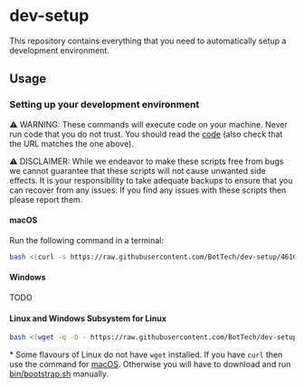 # dev-setup

This repository contains everything that you need to automatically setup a development environment.

## Usage

### Setting up your development environment

⚠️ WARNING: These commands will execute code on your machine. Never run code that you do not trust. You should read the [code](https://raw.githubusercontent.com/BotTech/dev-setup/461056cc26fe34916ebb63583a734cef6071f3b4/bin/bootstrap.sh) (also check that the URL matches the one above).

⚠️ DISCLAIMER: While we endeavor to make these scripts free from bugs we cannot guarantee that these scripts will not cause unwanted side effects. It is your responsibility to take adequate backups to ensure that you can recover from any issues. If you find any issues with these scripts then please report them.

#### macOS

Run the following command in a terminal:
```bash
bash <(curl -s https://raw.githubusercontent.com/BotTech/dev-setup/461056cc26fe34916ebb63583a734cef6071f3b4/bin/bootstrap.sh) setup
```

#### Windows

TODO

#### Linux and Windows Subsystem for Linux

```bash
bash <(wget -q -O - https://raw.githubusercontent.com/BotTech/dev-setup/461056cc26fe34916ebb63583a734cef6071f3b4/bin/bootstrap.sh) setup
```
\* Some flavours of Linux do not have `wget` installed. If you have `curl` then use the command for [macOS](#macos). Otherwise you will have to download and run [bin/bootstrap.sh](https://raw.githubusercontent.com/BotTech/dev-setup/461056cc26fe34916ebb63583a734cef6071f3b4/bin/bootstrap.sh) manually.

